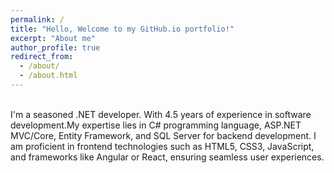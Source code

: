 ```yaml
---
permalink: /
title: "Hello, Welcome to my GitHub.io portfolio!"
excerpt: "About me"
author_profile: true
redirect_from: 
  - /about/
  - /about.html
---
```

\
I'm a seasoned .NET developer. With 4.5 years of experience in software development.My expertise lies in C# programming language, ASP.NET MVC/Core, Entity Framework, and SQL Server for backend development. I am proficient in frontend technologies such as HTML5, CSS3, JavaScript, and frameworks like Angular or React, ensuring seamless user experiences.

